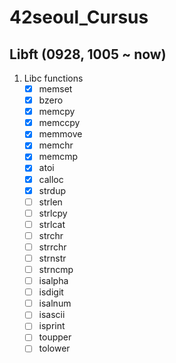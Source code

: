 # 42seoul_Cursus
## Libft (0928, 1005 ~ now)
1. Libc functions</br>
      - [x] memset
      - [x] bzero
      - [x] memcpy
      - [x] memccpy
      - [x] memmove
      - [x] memchr
      - [x] memcmp
      - [x] atoi
      - [x] calloc
      - [x] strdup
      - [ ] strlen
      - [ ] strlcpy
      - [ ] strlcat
      - [ ] strchr
      - [ ] strrchr
      - [ ] strnstr
      - [ ] strncmp
      - [ ] isalpha
      - [ ] isdigit
      - [ ] isalnum
      - [ ] isascii
      - [ ] isprint
      - [ ] toupper
      - [ ] tolower
